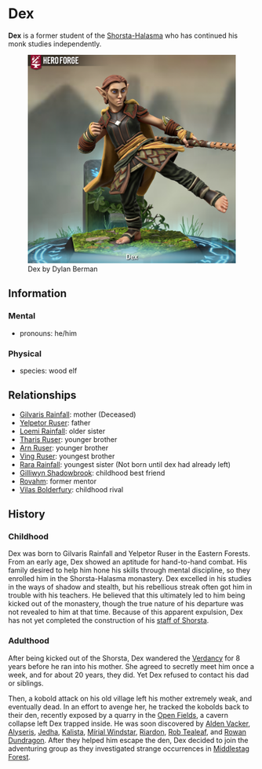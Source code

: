 # Dex

**Dex** is a former student of the [Shorsta-Halasma](../shorsta-halasma) who has continued his monk studies independently.

<figure>
  <img src="dex-dylan-berman.png" alt="Hero Forge 3D model of a male-presenting elf with tan skin, slicked-back red-brown hair, and blue eyes. His facial expression is one of stern determination. He wears leather armor with accents of green and magenta fabric, a yellow cloak, and green trousers. His feet are exposed, and his hands have basic padded wraps for protection. He wields a wooden staff in one hand while raising one foot in a kicking motion." />
  <figcaption>Dex by Dylan Berman</figcaption>
</figure>

## Information

### Mental

- pronouns: he/him

### Physical

- species: wood elf

## Relationships

- [Gilvaris Rainfall](../../../societies/verdancy/citizenry/gilvaris-rainfall.md): mother (Deceased)
- [Yelpetor Ruser](../../../societies/verdancy/citizenry/yelpetor-ruser.md): father
- [Loemi Rainfall](../../../societies/verdancy/citizenry/loemi-rainfall.md): older sister
- [Tharis Ruser](../../../societies/verdancy/citizenry/tharis-ruser.md): younger brother
- [Arn Ruser](../../../societies/verdancy/citizenry/arn-ruser.md): younger brother
- [Ving Ruser](../../../societies/verdancy/citizenry/ving-ruser.md): youngest brother
- [Rara Rainfall](../../../societies/verdancy/citizenry/rara-rainfall.md): youngest sister (Not born until dex had already left)
- [Gilliwyn Shadowbrook](gilliwyn-shadowbrook.md): childhood best friend
- [Rovahm](rovahm.md): former mentor 
- [Vilas Bolderfury](vilas-boulderfury.md): childhood rival
## History

### Childhood

Dex was born to Gilvaris Rainfall and Yelpetor Ruser in the Eastern Forests. From an early age, Dex showed an aptitude for hand-to-hand combat. His family desired to help him hone his skills through mental discipline, so they enrolled him in the Shorsta-Halasma monastery. Dex excelled in his studies in the ways of shadow and stealth, but his rebellious streak often got him in trouble with his teachers. He believed that this ultimately led to him being kicked out of the monastery, though the true nature of his departure was not revealed to him at that time. Because of this apparent expulsion, Dex has not yet completed the construction of his [staff of Shorsta](../../../artifacts/staff-of-shorsta.md).

### Adulthood
After being kicked out of the Shorsta, Dex wandered the [Verdancy](../../../societies/verdancy) for 8 years before he ran into his mother. She agreed to secretly meet him once a week, and for about 20 years, they did. Yet Dex refused to contact his dad or siblings.

Then, a kobold attack on his old village left his mother extremely weak, and eventually dead. In an effort to avenge her, he tracked the kobolds back to their den, recently exposed by a quarry in the [Open Fields](../../../mote/esterfell/lenya/open-fields.md), a cavern collapse left Dex trapped inside. He was soon discovered by [Alden Vacker](../../../societies/verdancy/citizenry/alden-vacker.md), [Alyseris](../../../societies/esterfell-accord/citizenry/alyseris.md), [Jedha](../../../societies/esterfell-accord/citizenry/jedha), [Kalista](../../../organizations/reynards-den/members/kalista.md), [Mírial Windstar](../../../societies/verdancy/citizenry/mirial-windstar.md), [Riardon](../../../societies/esterfell-accord/citizenry/riardon.md), [Rob Tealeaf](../../../organizations/gilded-purse/members/rob-tealeaf.md), and [Rowan Dundragon](../../../societies/esterfell-accord/citizenry/rowan-dundragon.md). After they helped him escape the den, Dex decided to join the adventuring group as they investigated strange occurrences in [Middlestag Forest](../../../mote/esterfell/lenya/middlestag-forest.md).
